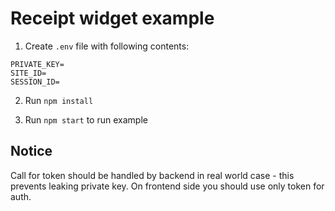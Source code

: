 # Receipt widget example

1. Create `.env` file with following contents:

```plaintext
PRIVATE_KEY=
SITE_ID=
SESSION_ID=
```

2. Run `npm install`

3. Run `npm start` to run example

## Notice

Call for token should be handled by backend in real world case - this prevents leaking private key.
On frontend side you should use only token for auth.
